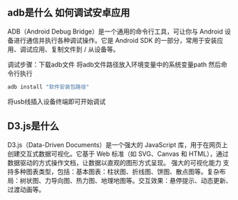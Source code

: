 ## adb是什么 如何调试安卓应用
ADB（Android Debug Bridge）是一个通用的命令行工具，可让你与 Android 设备进行通信并执行各种调试操作。它是 Android SDK 的一部分，常用于安装应用、调试应用、复制文件到 / 从设备等。

调试步骤：下载adb文件 将adb文件路径放入环境变量中的系统变量path 然后命令行执行
```bash
adb install "软件安装包路径"
```
将usb线插入设备终端即可开始调试

## D3.js是什么
D3.js（Data-Driven Documents）是一个强大的 JavaScript 库，用于在网页上创建交互式数据可视化。它基于 Web 标准（如 SVG、Canvas 和 HTML），通过数据驱动的方式操作文档，让数据以直观的图形方式呈现。
强大的可视化能力 支持多种图表类型，包括：基本图表：柱状图、折线图、饼图、散点图等。复杂布局：树状图、力导向图、热力图、地理地图等。交互效果：悬停提示、动态更新、过渡动画等。